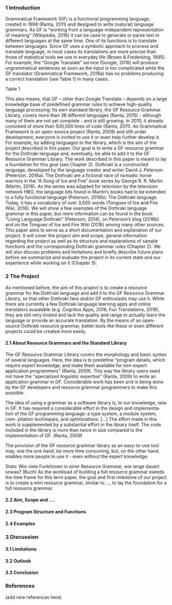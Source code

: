 ### 1 Introduction
Grammatical Framework (GF) is a functional programming language, created in 1998 (Ranta, 2011) and designed to write (natural) language grammars. As GF is “working from a language-independent representation of meaning” (Wikipedia, 2016) it can be used to generate or parse text in different languages at the same time. One of its functions is to translate between languages. 
Since GF uses a symbolic approach to process and translate language, in most cases its translations are more precise than those of statistical tools we use in everyday life (Brown & Frederking, 1995). For example, the “Google Translate” service (Google, 2016) will produce ungrammatical sentences as soon as the input is too complicated while the GF translator (Grammatical Framework, 2016a) has no problems producing a correct translation (see Table 1) in many cases. 

Table 1

This also means, that GF – other than Google Translate – depends on a large knowledge base of predefined grammar rules to achieve high-quality language processing: Its own standard library, the GF Resource Grammar Library, covers more than 38 different languages (Ranta, 2015) - although many of them are not yet complete - and is still growing. In 2010, it already consisted of more than 500,000 lines of code (Ranta, 2011). 
As Grammatical Framework is an open-source project (Ranta, 2009) and still under development, everyone is invited to use it or even help further develop it. For example, by adding languages to the library, which is the aim of the project described in this paper. 
Our goal is to write a GF resource grammar for the Dothraki language and, eventually, be able to add it to the GF Resource Grammar Library. The work described in this paper is meant to lay a foundation for this goal (see Chapter 2).
Dothraki is a constructed language, developed by the language creator and writer David J. Peterson (Peterson, 2016a). The Dothraki are a fictional race of nomadic horse warriors in the “A Song of Ice and Fire” book series by George R. R. Martin (Martin, 2016). As the series was adapted for television by the television network HBO, the language bits found in Martin’s books had to be extended to a fully functional language (Peterson, 2016b): The Dothraki language. Today, it has a vocabulary of over 3,000 words (Tongues of Ice and Fire Wiki, 2016). We will show a few examples of the Dothraki language grammar in this paper, but more information can be found in the book “Living Language Dothraki” (Peterson, 2014), on Peterson’s blog (2016b) and on the Tongues of Ice and Fire Wiki (2016) among many other sources.
This paper aims to serve as a short documentation and explanation of our project. It will cover the project aim and scope, general information regarding the project as well as its structure and explanations of sample functions and the corresponding Dothraki grammar rules (Chapter 2). We will also discuss problems and limitations and briefly describe future plans before we summarize and evaluate the project in its current state and our experience while working on it (Chapter 3).


### 2 The Project

As mentioned before, the aim of this project is to create a resource grammar for the Dothraki language and add it to the GF Resource Grammar Library, so that other Dothraki fans and/or GF enthusiasts may use it. While there are currently a few Dothraki language learning apps and online translators avaialable (e.g. Cognitus Apps, 2016; Fun Translations, 2016), they are still very limited and lack the quality and range to actually learn the language or provide an accurate translation. By the means of an open-source Dothraki resource grammar, better tools like these or even different projects could be created more easily. 

#### 2.1 About Resource Grammars and the Standard Library
The GF Resource Grammar Library covers the morphology and basic syntax of several languages. Here, the idea is to predefine "program details, which require expert knowledge, and make them available for non-expert application programmers" (Ranta, 2009). This way the library users need not have the "specialized linguistic expertise" (Ranta, 2009) to write an application grammar in GF. Considerable work has been and is being done by the GF developers and resource grammar programmers to make this possible:

The idea of using a grammar as a software library is, to our knowledge,
new in GF. It has required a considerable effort in the design and implementa-
tion of the GF programming language: a type system, a module system, com-
pilation  techniques,  and  optimizations. [...] The  effort
made in this work is supplemented by a substantial effort in the library itself.
The code included in the library is more than twice in size compared to the
implementation of GF. (Ranta, 2009)

The provision of the GF resource grammar library as an easy-to-use tool may, one the one hand, be more time consuming, but, on the other hand, enables more people to use it - even without the expert knowledge. 

Stats: Wie viele Funktionen in einer Resource Grammar, wie lange dauert sowas? (Buch)
As the workload of building a full resource grammar exeeds the time frame for this term paper, the goal and first milestone of our project is to create a mini resource grammar, similar to ..., to lay the foundation for a full resource grammar.    


#### 2.2 Aim, Scope and ....
#### 2.3 Program Structure and Functions
#### 2.4 Examples

### 3 Discussion
#### 3.1 Limitations
#### 3.2 Outlook
#### 3.3 Conclusion

### References 
(add *new* references here)
